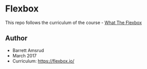 # Flexbox

This repo follows the curriculum of the course - [What The Flexbox](https://flexbox.io/)


## Author

- Barrett Amsrud
- March 2017
- Curriculum: https://flexbox.io/
